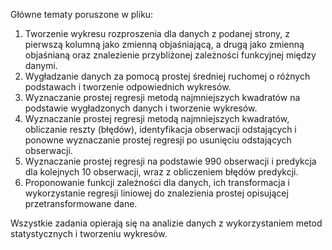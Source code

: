 Główne tematy poruszone w pliku:

1. Tworzenie wykresu rozproszenia dla danych z podanej strony, z pierwszą kolumną jako zmienną objaśniającą, a drugą jako zmienną objaśnianą oraz znalezienie przybliżonej zależności funkcyjnej między danymi.
2. Wygładzanie danych za pomocą prostej średniej ruchomej o różnych podstawach i tworzenie odpowiednich wykresów.
3. Wyznaczanie prostej regresji metodą najmniejszych kwadratów na podstawie wygładzonych danych i tworzenie wykresów.
4. Wyznaczanie prostej regresji metodą najmniejszych kwadratów, obliczanie reszty (błędów), identyfikacja obserwacji odstających i ponowne wyznaczanie prostej regresji po usunięciu odstających obserwacji.
5. Wyznaczanie prostej regresji na podstawie 990 obserwacji i predykcja dla kolejnych 10 obserwacji, wraz z obliczeniem błędów predykcji.
6. Proponowanie funkcji zależności dla danych, ich transformacja i wykorzystanie regresji liniowej do znalezienia prostej opisującej przetransformowane dane.

Wszystkie zadania opierają się na analizie danych z wykorzystaniem metod statystycznych i tworzeniu wykresów.
